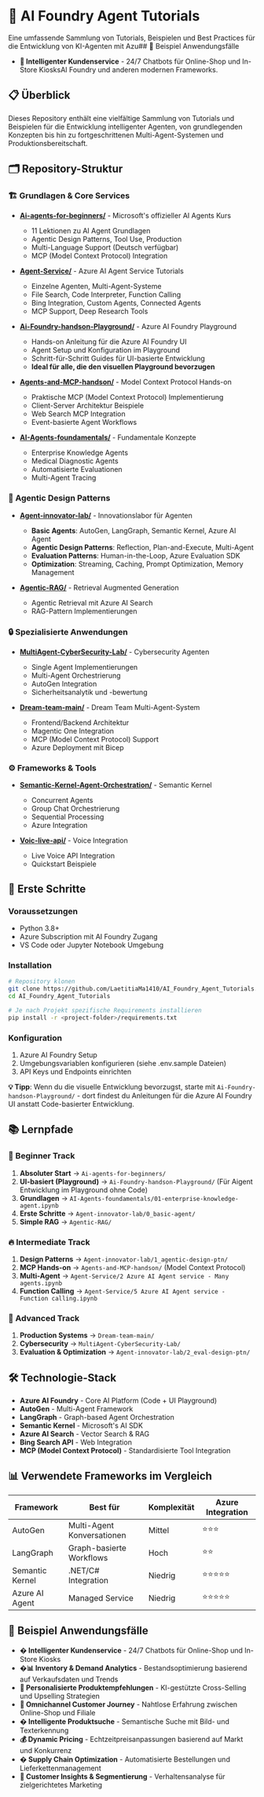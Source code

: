 # 🤖 AI Foundry Agent Tutorials

Eine umfassende Sammlung von Tutorials, Beispielen und Best Practices für die Entwicklung von KI-Agenten mit Azu## 🎯 Beispiel Anwendungsfälle

- **🛒 Intelligenter Kundenservice** - 24/7 Chatbots für Online-Shop und In-Store KiosksAI Foundry und anderen modernen Frameworks.

## 📋 Überblick

Dieses Repository enthält eine vielfältige Sammlung von Tutorials und Beispielen für die Entwicklung intelligenter Agenten, von grundlegenden Konzepten bis hin zu fortgeschrittenen Multi-Agent-Systemen und Produktionsbereitschaft.

## 🗂️ Repository-Struktur

### 🏗️ Grundlagen & Core Services

- **[Ai-agents-for-beginners/](./Ai-agents-for-beginners/)** - Microsoft's offizieller AI Agents Kurs
  - 11 Lektionen zu AI Agent Grundlagen
  - Agentic Design Patterns, Tool Use, Production
  - Multi-Language Support (Deutsch verfügbar)
  - MCP (Model Context Protocol) Integration

- **[Agent-Service/](./Agent-Service/)** - Azure AI Agent Service Tutorials
  - Einzelne Agenten, Multi-Agent-Systeme
  - File Search, Code Interpreter, Function Calling
  - Bing Integration, Custom Agents, Connected Agents
  - MCP Support, Deep Research Tools

- **[Ai-Foundry-handson-Playground/](./Ai-Foundry-handson-Playground/)** - Azure AI Foundry Playground
  - Hands-on Anleitung für die Azure AI Foundry UI
  - Agent Setup und Konfiguration im Playground
  - Schritt-für-Schritt Guides für UI-basierte Entwicklung
  - **Ideal für alle, die den visuellen Playground bevorzugen**

- **[Agents-and-MCP-handson/](./Agents-and-MCP-handson/)** - Model Context Protocol Hands-on
  - Praktische MCP (Model Context Protocol) Implementierung
  - Client-Server Architektur Beispiele
  - Web Search MCP Integration
  - Event-basierte Agent Workflows

- **[AI-Agents-foundamentals/](./AI-Agents-foundamentals/)** - Fundamentale Konzepte
  - Enterprise Knowledge Agents
  - Medical Diagnostic Agents
  - Automatisierte Evaluationen
  - Multi-Agent Tracing

### 🧠 Agentic Design Patterns

- **[Agent-innovator-lab/](./Agent-innovator-lab/)** - Innovationslabor für Agenten
  - **Basic Agents**: AutoGen, LangGraph, Semantic Kernel, Azure AI Agent
  - **Agentic Design Patterns**: Reflection, Plan-and-Execute, Multi-Agent
  - **Evaluation Patterns**: Human-in-the-Loop, Azure Evaluation SDK
  - **Optimization**: Streaming, Caching, Prompt Optimization, Memory Management

- **[Agentic-RAG/](./Agentic-RAG/)** - Retrieval Augmented Generation
  - Agentic Retrieval mit Azure AI Search
  - RAG-Pattern Implementierungen

### 🔒 Spezialisierte Anwendungen

- **[MultiAgent-CyberSecurity-Lab/](./MultiAgent-CyberSecurity-Lab/)** - Cybersecurity Agenten
  - Single Agent Implementierungen
  - Multi-Agent Orchestrierung
  - AutoGen Integration
  - Sicherheitsanalytik und -bewertung

- **[Dream-team-main/](./Dream-team-main/)** - Dream Team Multi-Agent-System
  - Frontend/Backend Architektur
  - Magentic One Integration
  - MCP (Model Context Protocol) Support
  - Azure Deployment mit Bicep

### ⚙️ Frameworks & Tools

- **[Semantic-Kernel-Agent-Orchestration/](./Semantic-Kernel-Agent-Orchestration/)** - Semantic Kernel
  - Concurrent Agents
  - Group Chat Orchestrierung
  - Sequential Processing
  - Azure Integration

- **[Voic-live-api/](./Voic-live-api/)** - Voice Integration
  - Live Voice API Integration
  - Quickstart Beispiele

## 🚀 Erste Schritte

### Voraussetzungen

- Python 3.8+
- Azure Subscription mit AI Foundry Zugang
- VS Code oder Jupyter Notebook Umgebung

### Installation

```bash
# Repository klonen
git clone https://github.com/LaetitiaMa1410/AI_Foundry_Agent_Tutorials.git
cd AI_Foundry_Agent_Tutorials

# Je nach Projekt spezifische Requirements installieren
pip install -r <project-folder>/requirements.txt
```

### Konfiguration

1. Azure AI Foundry Setup
2. Umgebungsvariablen konfigurieren (siehe .env.sample Dateien)
3. API Keys und Endpoints einrichten

**💡 Tipp**: Wenn du die visuelle Entwicklung bevorzugst, starte mit `Ai-Foundry-handson-Playground/` - dort findest du Anleitungen für die Azure AI Foundry UI anstatt Code-basierter Entwicklung.

## 📚 Lernpfade

### 🔰 Beginner Track

1. **Absoluter Start** → `Ai-agents-for-beginners/` 
2. **UI-basiert (Playground)** → `Ai-Foundry-handson-Playground/` (Für Aigent Entwicklung im Playground ohne Code)
3. **Grundlagen** → `AI-Agents-foundamentals/01-enterprise-knowledge-agent.ipynb`
4. **Erste Schritte** → `Agent-innovator-lab/0_basic-agent/`
5. **Simple RAG** → `Agentic-RAG/`

### 🔥 Intermediate Track

1. **Design Patterns** → `Agent-innovator-lab/1_agentic-design-ptn/`
2. **MCP Hands-on** → `Agents-and-MCP-handson/` (Model Context Protocol)
3. **Multi-Agent** → `Agent-Service/2 Azure AI Agent service - Many agents.ipynb`
4. **Function Calling** → `Agent-Service/5 Azure AI Agent service - Function calling.ipynb`

### 🚀 Advanced Track

1. **Production Systems** → `Dream-team-main/`
2. **Cybersecurity** → `MultiAgent-CyberSecurity-Lab/`
3. **Evaluation & Optimization** → `Agent-innovator-lab/2_eval-design-ptn/`

## 🛠️ Technologie-Stack

- **Azure AI Foundry** - Core AI Platform (Code + UI Playground)
- **AutoGen** - Multi-Agent Framework
- **LangGraph** - Graph-based Agent Orchestration
- **Semantic Kernel** - Microsoft's AI SDK
- **Azure AI Search** - Vector Search & RAG
- **Bing Search API** - Web Integration
- **MCP (Model Context Protocol)** - Standardisierte Tool Integration

## 📊 Verwendete Frameworks im Vergleich

| Framework | Best für | Komplexität | Azure Integration |
|-----------|----------|-------------|-------------------|
| AutoGen | Multi-Agent Konversationen | Mittel | ⭐⭐⭐ |
| LangGraph | Graph-basierte Workflows | Hoch | ⭐⭐ |
| Semantic Kernel | .NET/C# Integration | Niedrig | ⭐⭐⭐⭐⭐ |
| Azure AI Agent | Managed Service | Niedrig | ⭐⭐⭐⭐⭐ |

## 🎯 Beispiel Anwendungsfälle 

- **� Intelligenter Kundenservice** - 24/7 Chatbots für Online-Shop und In-Store Kiosks
- **�📊 Inventory & Demand Analytics** - Bestandsoptimierung basierend auf Verkaufsdaten und Trends
- **🎯 Personalisierte Produktempfehlungen** - KI-gestützte Cross-Selling und Upselling Strategien
- **📱 Omnichannel Customer Journey** - Nahtlose Erfahrung zwischen Online-Shop und Filiale
- **� Intelligente Produktsuche** - Semantische Suche mit Bild- und Texterkennung
- **💰 Dynamic Pricing** - Echtzeitpreisanpassungen basierend auf Markt und Konkurrenz
- **� Supply Chain Optimization** - Automatisierte Bestellungen und Lieferkettenmanagement
- **👥 Customer Insights & Segmentierung** - Verhaltensanalyse für zielgerichtetes Marketing


